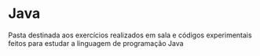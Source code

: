 # Java
Pasta destinada aos exercícios realizados em sala e códigos experimentais feitos para estudar a linguagem de programação Java
